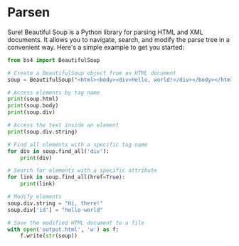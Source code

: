 # Parsen

Sure! Beautiful Soup is a Python library for parsing HTML and XML documents. It allows you to navigate, search, and modify the parse tree in a convenient way. Here's a simple example to get you started:

```py
from bs4 import BeautifulSoup

# Create a BeautifulSoup object from an HTML document
soup = BeautifulSoup("<html><body><div>Hello, world!</div></body></html>", 'html.parser')

# Access elements by tag name
print(soup.html)
print(soup.body)
print(soup.div)

# Access the text inside an element
print(soup.div.string)

# Find all elements with a specific tag name
for div in soup.find_all('div'):
    print(div)

# Search for elements with a specific attribute
for link in soup.find_all(href=True):
    print(link)

# Modify elements
soup.div.string = "Hi, there!"
soup.div['id'] = "hello-world"

# Save the modified HTML document to a file
with open('output.html', 'w') as f:
    f.write(str(soup))
```